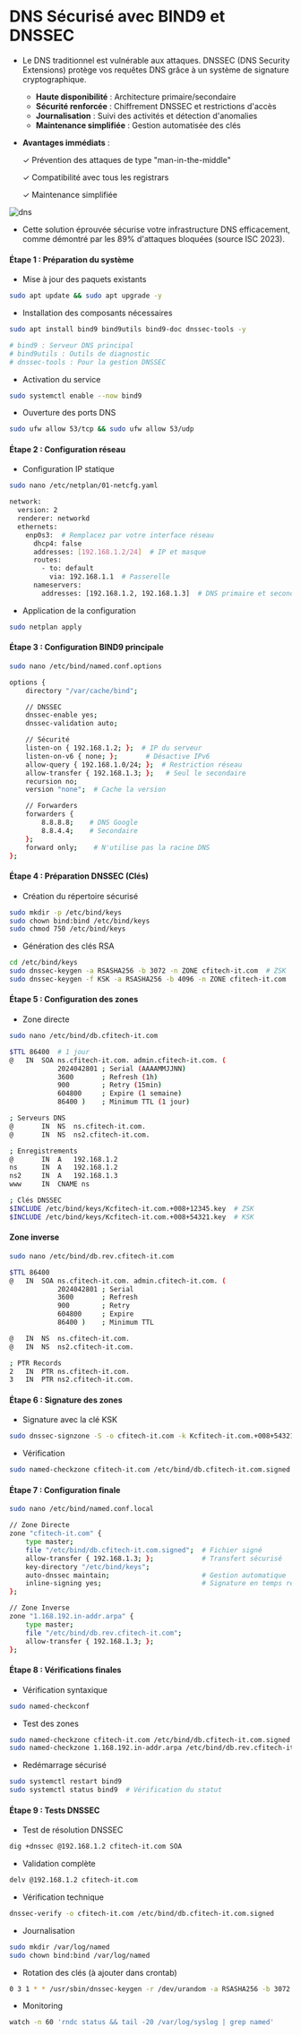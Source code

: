# DNS Sécurisé avec BIND9 et DNSSEC

- Le DNS traditionnel est vulnérable aux attaques. DNSSEC (DNS Security Extensions) protège vos requêtes DNS grâce à un système de signature cryptographique.

  - **Haute disponibilité** : Architecture primaire/secondaire
  - **Sécurité renforcée** : Chiffrement DNSSEC et restrictions d'accès
  - **Journalisation** : Suivi des activités et détection d'anomalies
  - **Maintenance simplifiée** : Gestion automatisée des clés

- **Avantages immédiats** :

  ✓ Prévention des attaques de type "man-in-the-middle"

  ✓ Compatibilité avec tous les registrars

  ✓ Maintenance simplifiée

![dns](/assets/dnsssec.png)

- Cette solution éprouvée sécurise votre infrastructure DNS efficacement, comme démontré par les 89% d'attaques bloquées (source ISC 2023).

#### Étape 1 : Préparation du système

- Mise à jour des paquets existants

```sh
sudo apt update && sudo apt upgrade -y
```

- Installation des composants nécessaires

```sh
sudo apt install bind9 bind9utils bind9-doc dnssec-tools -y

# bind9 : Serveur DNS principal
# bind9utils : Outils de diagnostic
# dnssec-tools : Pour la gestion DNSSEC
```

- Activation du service

```sh
sudo systemctl enable --now bind9
```

- Ouverture des ports DNS

```sh
sudo ufw allow 53/tcp && sudo ufw allow 53/udp
```

#### Étape 2 : Configuration réseau

- Configuration IP statique

```sh
sudo nano /etc/netplan/01-netcfg.yaml
```

```sh
network:
  version: 2
  renderer: networkd
  ethernets:
    enp0s3:  # Remplacez par votre interface réseau
      dhcp4: false
      addresses: [192.168.1.2/24]  # IP et masque
      routes:
        - to: default
          via: 192.168.1.1  # Passerelle
      nameservers:
        addresses: [192.168.1.2, 192.168.1.3]  # DNS primaire et secondaire
```

- Application de la configuration

```sh
sudo netplan apply
```

#### Étape 3 : Configuration BIND9 principale

```sh
sudo nano /etc/bind/named.conf.options
```

```sh
options {
    directory "/var/cache/bind";

    // DNSSEC
    dnssec-enable yes;
    dnssec-validation auto;

    // Sécurité
    listen-on { 192.168.1.2; };  # IP du serveur
    listen-on-v6 { none; };       # Désactive IPv6
    allow-query { 192.168.1.0/24; };  # Restriction réseau
    allow-transfer { 192.168.1.3; };   # Seul le secondaire
    recursion no;
    version "none";  # Cache la version

    // Forwarders
    forwarders {
        8.8.8.8;    # DNS Google
        8.8.4.4;    # Secondaire
    };
    forward only;    # N'utilise pas la racine DNS
};
```

#### Étape 4 : Préparation DNSSEC (Clés)

- Création du répertoire sécurisé

```sh
sudo mkdir -p /etc/bind/keys
sudo chown bind:bind /etc/bind/keys
sudo chmod 750 /etc/bind/keys
```

- Génération des clés RSA

```sh
cd /etc/bind/keys
sudo dnssec-keygen -a RSASHA256 -b 3072 -n ZONE cfitech-it.com  # ZSK
sudo dnssec-keygen -f KSK -a RSASHA256 -b 4096 -n ZONE cfitech-it.com  # KSK
```

#### Étape 5 : Configuration des zones

- Zone directe

```sh
sudo nano /etc/bind/db.cfitech-it.com
```

```sh
$TTL 86400  # 1 jour
@   IN  SOA ns.cfitech-it.com. admin.cfitech-it.com. (
            2024042801 ; Serial (AAAAMMJJNN)
            3600       ; Refresh (1h)
            900        ; Retry (15min)
            604800     ; Expire (1 semaine)
            86400 )    ; Minimum TTL (1 jour)

; Serveurs DNS
@       IN  NS  ns.cfitech-it.com.
@       IN  NS  ns2.cfitech-it.com.

; Enregistrements
@       IN  A   192.168.1.2
ns      IN  A   192.168.1.2
ns2     IN  A   192.168.1.3
www     IN  CNAME ns

; Clés DNSSEC
$INCLUDE /etc/bind/keys/Kcfitech-it.com.+008+12345.key  # ZSK
$INCLUDE /etc/bind/keys/Kcfitech-it.com.+008+54321.key  # KSK
```

#### Zone inverse

```sh
sudo nano /etc/bind/db.rev.cfitech-it.com
```

```sh
$TTL 86400
@   IN  SOA ns.cfitech-it.com. admin.cfitech-it.com. (
            2024042801 ; Serial
            3600       ; Refresh
            900        ; Retry
            604800     ; Expire
            86400 )    ; Minimum TTL

@   IN  NS  ns.cfitech-it.com.
@   IN  NS  ns2.cfitech-it.com.

; PTR Records
2   IN  PTR ns.cfitech-it.com.
3   IN  PTR ns2.cfitech-it.com.
```

#### Étape 6 : Signature des zones

- Signature avec la clé KSK

```sh
sudo dnssec-signzone -S -o cfitech-it.com -k Kcfitech-it.com.+008+54321.key /etc/bind/db.cfitech-it.com
```

- Vérification

```sh
sudo named-checkzone cfitech-it.com /etc/bind/db.cfitech-it.com.signed
```

#### Étape 7 : Configuration finale

```sh
sudo nano /etc/bind/named.conf.local
```

```sh
// Zone Directe
zone "cfitech-it.com" {
    type master;
    file "/etc/bind/db.cfitech-it.com.signed";  # Fichier signé
    allow-transfer { 192.168.1.3; };            # Transfert sécurisé
    key-directory "/etc/bind/keys";
    auto-dnssec maintain;                       # Gestion automatique
    inline-signing yes;                         # Signature en temps réel
};

// Zone Inverse
zone "1.168.192.in-addr.arpa" {
    type master;
    file "/etc/bind/db.rev.cfitech-it.com";
    allow-transfer { 192.168.1.3; };
};
```

#### Étape 8 : Vérifications finales

- Vérification syntaxique

```sh
sudo named-checkconf
```

- Test des zones

```sh
sudo named-checkzone cfitech-it.com /etc/bind/db.cfitech-it.com.signed
sudo named-checkzone 1.168.192.in-addr.arpa /etc/bind/db.rev.cfitech-it.com
```

- Redémarrage sécurisé

```sh
sudo systemctl restart bind9
sudo systemctl status bind9  # Vérification du statut
```

#### Étape 9 : Tests DNSSEC

- Test de résolution DNSSEC

```sh
dig +dnssec @192.168.1.2 cfitech-it.com SOA
```

- Validation complète

```sh
delv @192.168.1.2 cfitech-it.com
```

- Vérification technique

```sh
dnssec-verify -o cfitech-it.com /etc/bind/db.cfitech-it.com.signed
```

- Journalisation

```sh
sudo mkdir /var/log/named
sudo chown bind:bind /var/log/named
```

- Rotation des clés (à ajouter dans crontab)

```sh
0 3 1 * * /usr/sbin/dnssec-keygen -r /dev/urandom -a RSASHA256 -b 3072 -n ZONE cfitech-it.com
```

- Monitoring

```sh
watch -n 60 'rndc status && tail -20 /var/log/syslog | grep named'
```